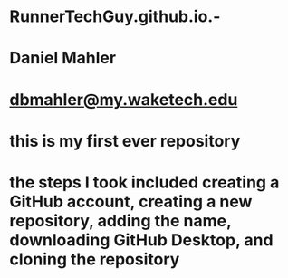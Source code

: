 # RunnerTechGuy.github.io.-
# Daniel Mahler
# dbmahler@my.waketech.edu
# this is my first ever repository
# the steps I took included creating a GitHub account, creating a new repository, adding the name, downloading GitHub Desktop, and cloning the repository 